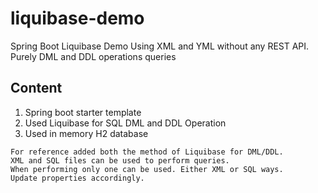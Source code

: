 # liquibase-demo
Spring Boot Liquibase Demo Using XML and YML without any REST API. Purely DML and DDL operations queries

## Content
1. Spring boot starter template
2. Used Liquibase for SQL DML and DDL Operation
3. Used in memory H2 database

````
For reference added both the method of Liquibase for DML/DDL.
XML and SQL files can be used to perform queries.
When performing only one can be used. Either XML or SQL ways.
Update properties accordingly.
````


